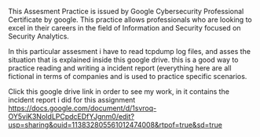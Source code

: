 This Assesment Practice is issued by Google Cybersecurity Professional Certificate by google. 
This practice allows professionals who are looking to excel in their careers in the field of Information and Security focused on Security Analytics.

In this particular assesment i have to read tcpdump log files, and asses the situation that is explained inside this google drive. 
 this is a good way to practice reading and writing a incident report (everything here are all fictional in terms of companies and is used to practice specific scenarios.

Click this google drive link in order to see my work, in it contains the incident report i did for this assignment
https://docs.google.com/document/d/1svroq-OY5viK3NoIdLPCpdcEDfYJgnm0/edit?usp=sharing&ouid=113832805561012474008&rtpof=true&sd=true
